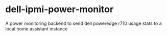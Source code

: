 # dell-ipmi-power-monitor
A power monitoring backend to send dell poweredge r710  usage stats to a local home assistant instance
